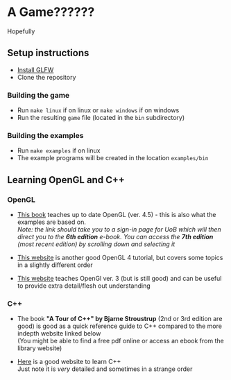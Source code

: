 # A Game??????

Hopefully

## Setup instructions

- [Install GLFW](https://www.glfw.org/download.html)
- Clone the repository

### Building the game

- Run `make linux` if on linux or `make windows` if on windows
- Run the resulting `game` file (located in the `bin` subdirectory)

### Building the examples

- Run `make examples` if on linux
- The example programs will be created in the location `examples/bin`

## Learning OpenGL and C++

### OpenGL

- [This book](https://linker2.worldcat.org/?jHome=https%3A%2F%2Fbris.idm.oclc.org%2Flogin%3Furl%3Dhttps%3A%2F%2Flearning.oreilly.com%2Flibrary%2Fview%2F~%2F9780133365023%2F%3Far%26orpq%26email%3D%5Eu&linktype=best&jHomeSig=18d1b86a967d5206742890e689759fabdaea0ebe6659ddee4ef995593108d486)
teaches up to date OpenGL (ver. 4.5) - this
is also what the examples are based on. \
_Note: the link should take you to a sign-in page for UoB which will then direct
you to the **6th edition** e-book. You can access the **7th edition** (most recent edition) by scrolling down and selecting it_

- [This website](https://antongerdelan.net/opengl/index.html) is another good OpenGL 4 tutorial, but covers some topics
in a slightly different order

- [This website](https://www.learnopengl.com/) teaches OpenGl ver. 3 (but is still good)
and can be useful to provide extra detail/flesh out understanding

### C++

- The book **"A Tour of C++" by Bjarne Stroustrup** (2nd or 3rd edition are good)
is good as a quick reference guide to C++ compared
to the more indepth website linked below \
(You might be able to find a free pdf
online or access an ebook from the library website)

- [Here](https://www.learncpp.com/) is a good website to learn C++\
Just note it is _very_ detailed and sometimes in a strange order
